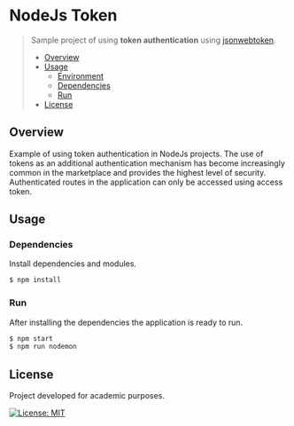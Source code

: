 # NodeJs Token
> Sample project of using **token authentication** using [jsonwebtoken](https://github.com/auth0/node-jsonwebtoken).
> - [Overview](#overview)
> - [Usage](#usage)
>   - [Environment](#environment)
>   - [Dependencies](#dependencies)
>   - [Run](#run)
> - [License](#license)

## Overview
Example of using token authentication in NodeJs projects. The use of tokens as an additional authentication mechanism has become increasingly common in the marketplace and provides the highest level of security. Authenticated routes in the application can only be accessed using access token.

## Usage
### Dependencies
Install dependencies and modules.
```bash
$ npm install
```

### Run
After installing the dependencies the application is ready to run.
```bash
$ npm start
$ npm run nodemon
```

## License
Project developed for academic purposes.

[![License: MIT](https://img.shields.io/badge/License-MIT-blue.svg)](./LICENSE)
